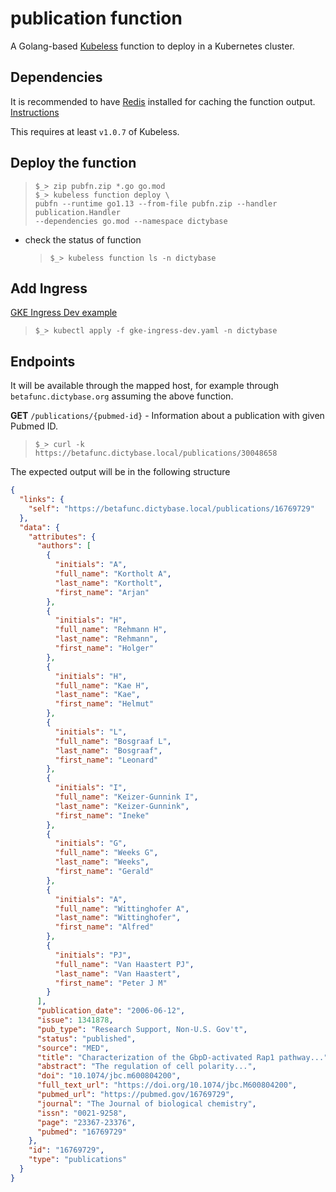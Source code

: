 # publication function

A Golang-based [Kubeless](https://kubeless.io) function to deploy in a Kubernetes cluster.

## Dependencies

It is recommended to have [Redis](https://redis.io) installed for caching the
function output. [Instructions](https://dictybase-docker.github.io/developer-docs/deployment/redis/)

This requires at least `v1.0.7` of Kubeless.

## Deploy the function

> `$_> zip pubfn.zip *.go go.mod`  
> `$_> kubeless function deploy \`  
> `pubfn --runtime go1.13 --from-file pubfn.zip --handler publication.Handler`  
> `--dependencies go.mod --namespace dictybase`

- check the status of function
  > `$_> kubeless function ls -n dictybase`

## Add Ingress

[GKE Ingress Dev example](./gke-ingress-dev.yaml)

> `$_> kubectl apply -f gke-ingress-dev.yaml -n dictybase`

## Endpoints

It will be available through the mapped host, for example through
`betafunc.dictybase.org` assuming the above function.

**GET** `/publications/{pubmed-id}` - Information about a publication with given Pubmed ID.

> `$_> curl -k https://betafunc.dictybase.local/publications/30048658`

The expected output will be in the following structure

```json
{
  "links": {
    "self": "https://betafunc.dictybase.local/publications/16769729"
  },
  "data": {
    "attributes": {
      "authors": [
        {
          "initials": "A",
          "full_name": "Kortholt A",
          "last_name": "Kortholt",
          "first_name": "Arjan"
        },
        {
          "initials": "H",
          "full_name": "Rehmann H",
          "last_name": "Rehmann",
          "first_name": "Holger"
        },
        {
          "initials": "H",
          "full_name": "Kae H",
          "last_name": "Kae",
          "first_name": "Helmut"
        },
        {
          "initials": "L",
          "full_name": "Bosgraaf L",
          "last_name": "Bosgraaf",
          "first_name": "Leonard"
        },
        {
          "initials": "I",
          "full_name": "Keizer-Gunnink I",
          "last_name": "Keizer-Gunnink",
          "first_name": "Ineke"
        },
        {
          "initials": "G",
          "full_name": "Weeks G",
          "last_name": "Weeks",
          "first_name": "Gerald"
        },
        {
          "initials": "A",
          "full_name": "Wittinghofer A",
          "last_name": "Wittinghofer",
          "first_name": "Alfred"
        },
        {
          "initials": "PJ",
          "full_name": "Van Haastert PJ",
          "last_name": "Van Haastert",
          "first_name": "Peter J M"
        }
      ],
      "publication_date": "2006-06-12",
      "issue": 1341878,
      "pub_type": "Research Support, Non-U.S. Gov't",
      "status": "published",
      "source": "MED",
      "title": "Characterization of the GbpD-activated Rap1 pathway...",
      "abstract": "The regulation of cell polarity...",
      "doi": "10.1074/jbc.m600804200",
      "full_text_url": "https://doi.org/10.1074/jbc.M600804200",
      "pubmed_url": "https://pubmed.gov/16769729",
      "journal": "The Journal of biological chemistry",
      "issn": "0021-9258",
      "page": "23367-23376",
      "pubmed": "16769729"
    },
    "id": "16769729",
    "type": "publications"
  }
}
```

